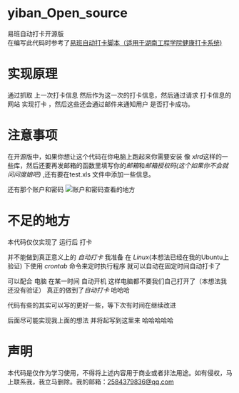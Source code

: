 # yiban_Open_source
易班自动打卡开源版  
在编写此代码时参考了[易班自动打卡脚本（适用于湖南工程学院健康打卡系统)](https://github.com/PRaichu/yiban)  
# 实现原理  
通过抓取 上一次打卡信息 然后作为这一次的打卡信息，然后通过请求 打卡信息的网站 实现打卡 ，然后这些还会通过邮件来通知用户 是否打卡成功。
# 注意事项
在开源版中，如果你想让这个代码在你电脑上跑起来你需要安装 像 *xlrd*这样的一些库，然后还要再发邮箱的函数里填写你的*邮箱*和*邮箱授权码(这个如果你不会就问问度娘吧)* 
,还有要在test.xls 文件中添加一些信息。  

还有那个账户和密码
![账户和密码查看的地方](https://github.com/mayali123/yiban_Open_source/blob/main/img-storage/ME%5D6OY5~%25UO83K%40%7D3R3YLFI.png)
# 不足的地方    
本代码仅仅实现了 运行后 打卡    

并不能做到真正意义上的 *自动打卡*  我准备 在 *Linux*(本想法已经在我的Ubuntu上验证)  下使用 *crontab* 命令来定时执行程序  就可以自动在固定时间自动打卡了  

可以配合 电脑 在某一时间 自动开机 这样电脑都不要我们自己打开了（本想法我还没有验证） 真正的做到了*自动打卡* 哈哈哈

代码有些的其实可以写的更好一些，等下次有时间在继续改进 

后面尽可能实现我上面的想法 并将起写到这里来 哈哈哈哈哈

# 声明
本代码是仅作为学习使用，不得将上述内容用于商业或者非法用途。如有侵权，马上联系我，我立马删除。我的邮箱：2584379836@qq.com
